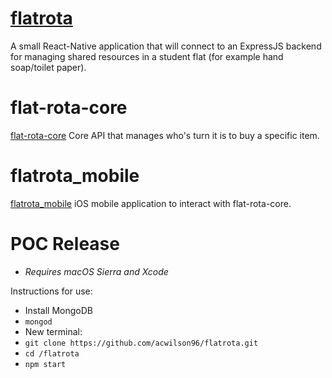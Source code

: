 # [flatrota](https://acwilson96.github.io/flatrota/)
A small React-Native application that will connect to an ExpressJS backend for managing shared resources in a student flat (for example hand soap/toilet paper).


# flat-rota-core
[flat-rota-core](https://github.com/acwilson96/flat-rota-core)
Core API that manages who's turn it is to buy a specific item.

# flatrota_mobile
[flatrota_mobile](https://github.com/acwilson96/flatrota_mobile)
iOS mobile application to interact with flat-rota-core.


# POC Release
* _Requires macOS Sierra and Xcode_

Instructions for use:

* Install MongoDB
* `mongod`
* New terminal:
* `git clone https://github.com/acwilson96/flatrota.git`
* `cd /flatrota`
* `npm start`
